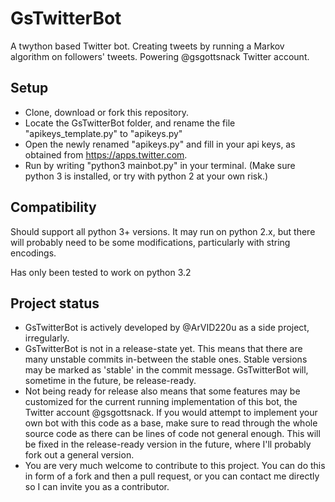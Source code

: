 # GsTwitterBot
A twython based Twitter bot. Creating tweets by running a Markov algorithm on followers' tweets. Powering @gsgottsnack Twitter account.

## Setup
* Clone, download or fork this repository.
* Locate the GsTwitterBot folder, and rename the file "apikeys_template.py" to "apikeys.py"
* Open the newly renamed "apikeys.py" and fill in your api keys, as obtained from https://apps.twitter.com.
* Run by writing "python3 mainbot.py" in your terminal. (Make sure python 3 is installed, or try with python 2 at your own risk.)

## Compatibility

Should support all python 3+ versions. It may run on python 2.x, but there will probably need to be some modifications, particularly with string encodings.

Has only been tested to work on python 3.2

## Project status
* GsTwitterBot is actively developed by @ArVID220u as a side project, irregularly.
* GsTwitterBot is not in a release-state yet. This means that there are many unstable commits in-between the stable ones. Stable versions may be marked as 'stable' in the commit message. GsTwitterBot will, sometime in the future, be release-ready.
* Not being ready for release also means that some features may be customized for the current running implementation of this bot, the Twitter account @gsgottsnack. If you would attempt to implement your own bot with this code as a base, make sure to read through the whole source code as there can be lines of code not general enough. This will be fixed in the release-ready version in the future, where I'll probably fork out a general version.
* You are very much welcome to contribute to this project. You can do this in form of a fork and then a pull request, or you can contact me directly so I can invite you as a contributor.

